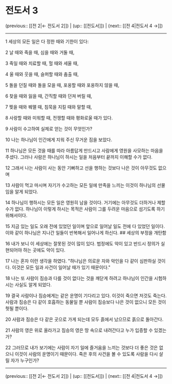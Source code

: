 # 전도서 3

(previous:: [[전 2|← 전도서 2]]) | (up:: [[전도서]]) | (next:: [[전 4|전도서 4 →]])

***




1 
세상의 모든 일은 다 정한 때와 기한이 있다: 



2 
날 때와 죽을 때, 심을 때와 거둘 때, 



3 
죽일 때와 치료할 때, 헐 때와 세울 때, 



4 
울 때와 웃을 때, 슬퍼할 때와 춤출 때, 



5 
돌을 던질 때와 돌을 모을 때, 포옹할 때와 포옹하지 않을 때, 



6 
찾을 때와 잃을 때, 간직할 때와 던져 버릴 때, 



7 
찢을 때와 꿰맬 때, 침묵을 지킬 때와 말할 때, 



8 
사랑할 때와 미워할 때, 전쟁할 때와 평화로울 때가 있다. 



9 
사람이 수고하여 실제로 얻는 것이 무엇인가? 



10 
나는 하나님이 인간에게 지워 주신 무거운 짐을 보았다. 



11 
하나님은 모든 것을 때를 따라 아름답게 만드시고 사람에게 영원을 사모하는 마음을 주셨다. 그러나 사람은 하나님이 하시는 일을 처음부터 끝까지 이해할 수가 없다. 



12 
그래서 나는 사람이 사는 동안 기뻐하고 선을 행하는 것보다 나은 것이 아무것도 없으며 



13 
사람이 먹고 마시며 자기가 수고하는 모든 일에 만족을 느끼는 이것이 하나님의 선물임을 알게 되었다. 



14 
하나님이 행하시는 모든 일은 영원히 남을 것이다. 거기에는 아무것도 더하거나 제할 수가 없다. 하나님이 이렇게 하시는 목적은 사람이 그를 두려운 마음으로 섬기도록 하기 위해서이다. 



15 
지금 있는 일도 오래 전에 있었던 일이며 앞으로 일어날 일도 전에 다 있었던 일이다. 이와 같이 하나님은 지나간 일들이 반복해서 일어나게 하신다. ## 세상의 부정을 개탄함 



16 
내가 보니 이 세상에는 잘못된 것이 많이 있다. 법정에도 악이 있고 반드시 정의가 실현되어야 하는 곳에도 악이 있다. 



17 
나는 혼자 이런 생각을 하였다. "하나님은 의로운 자와 악인을 다 같이 심판하실 것이다. 이것은 모든 일과 사건이 일어날 때가 있기 때문이다." 



18 
나는 또 사람이 짐승과 다를 것이 없다는 것을 깨닫게 하려고 하나님이 인간을 시험하시는 사실도 알게 되었다. 



19 
결국 사람이나 짐승에게는 같은 운명이 기다리고 있다. 이것이 죽으면 저것도 죽는다. 사람과 짐승은 다 같이 호흡하는 동물일 뿐 사람이 짐승보다 나은 것이 없으니 모든 것이 헛될 뿐이다. 



20 
사람과 짐승은 다 같은 곳으로 가게 되는데 모두 흙에서 났으므로 흙으로 돌아간다. 



21 
사람의 영은 위로 올라가고 짐승의 영은 땅 속으로 내려간다고 누가 입증할 수 있겠는가? 



22 
그러므로 내가 보기에는 사람이 자기 일에 즐거움을 느끼는 것보다 더 좋은 것은 없으니 이것이 사람의 운명이기 때문이다. 죽은 후의 사건을 볼 수 있도록 사람을 다시 살릴 자가 누구인가?

***

(previous:: [[전 2|← 전도서 2]]) | (up:: [[전도서]]) | (next:: [[전 4|전도서 4 →]])
